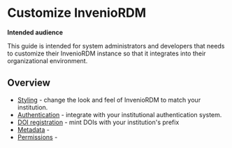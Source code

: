 # Customize InvenioRDM

**Intended audience**

This guide is intended for system administrators and developers that needs to customize their
InvenioRDM instance so that it integrates into their organizational environment.

## Overview

- [Styling](styling.md) - change the look and feel of InvenioRDM to match your institution.
- [Authentication](authentication.md) - integrate with your institutional authentication system.
- [DOI registration](dois.md) - mint DOIs with your institution's prefix
- [Metadata](metadata.md) -
- [Permissions](metadata.md) -
